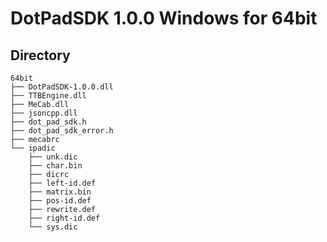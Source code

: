 # DotPadSDK 1.0.0 Windows for 64bit

## Directory
```
64bit
├── DotPadSDK-1.0.0.dll
├── TTBEngine.dll
├── MeCab.dll
├── jsoncpp.dll
├── dot_pad_sdk.h
├── dot_pad_sdk_error.h
├── mecabrc
└── ipadic
    ├── unk.dic
    ├── char.bin
    ├── dicrc
    ├── left-id.def
    ├── matrix.bin
    ├── pos-id.def
    ├── rewrite.def
    ├── right-id.def
    └── sys.dic
```